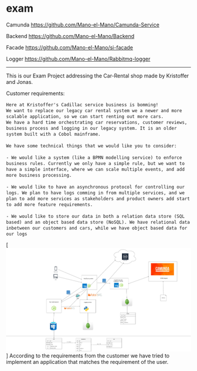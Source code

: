 # exam

Camunda
https://github.com/Mano-el-Mano/Camunda-Service

Backend
https://github.com/Mano-el-Mano/Backend

Facade
https://github.com/Mano-el-Mano/si-facade

Logger
https://github.com/Mano-el-Mano/Rabbitmq-logger


***

This is our Exam Project addressing the Car-Rental shop made by Kristoffer and Jonas. 

Customer requirements:

```
Here at Kristoffer's Cadillac service business is bomming! 
We want to replace our legacy car rental system we a newer and more scalable application, so we can start renting out more cars. 
We have a hard time orchestrating car reservations, customer reviews, business process and logging in our legacy system. It is an older system built with a Cobol mainframe. 

We have some technical things that we would like you to consider:

- We would like a system (like a BPMN modelling service) to enforce business rules. Currently we only have a simple rule, but we want to have a simple interface, where we can scale multiple events, and add more business processing. 

- We would like to have an asynchronous protocol for controlling our logs. We plan to have logs comming in from multiple services, and we plan to add more services as stakeholders and product owners add start to add more feature requirements. 

- We would like to store our data in both a relation data store (SQL based) and an object based data store (NoSQL). We have relational data inbetween our customers and cars, while we have object based data for our logs

```

[<img src="./SI_Diagram.jpg">]
According to the requirements from the customer we have tried to implement an application that matches the requirement of the user. 
